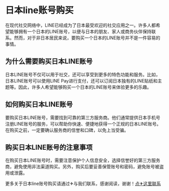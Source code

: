 # 日本line账号购买

在现代社交网络中，LINE已经成为了日本最受欢迎的社交应用之一。许多人都希望能够拥有一个日本的LINE账号，以便与日本的朋友、家人或商务伙伴保持联系。然而，对于非日本居民来说，要购买一个日本的LINE账号并不是一件容易的事情。

## 为什么需要购买日本LINE账号

日本LINE账号不仅可以用于社交，还可以享受到更多的特色功能和服务。比如，日本LINE账号可以使用LINE Pay进行支付，还可以订阅日本独有的LINE贴纸和主题等。因此，许多人希望能够购买一个日本的LINE账号来体验更多的乐趣。

## 如何购买日本LINE账号

要购买日本LINE账号，需要找到可靠的第三方服务商。他们通常提供日本手机号注册LINE账号的服务，可以帮助你快速、便捷地获得一个正规的日本LINE账号。在购买之前，一定要确认服务商的信誉和口碑，以免上当受骗。

## 购买日本LINE账号的注意事项

在购买日本LINE账号时，需要注意保护个人信息安全，选择信誉好的第三方服务商，避免使用非法渠道购买。另外，购买后要妥善保管账号和密码，避免账号被盗用或泄露。

更多关于日本line账号购买请通过✈与我们联系，感谢阅读，谢谢！[点✈这里联系](https://sim.k02.cc)